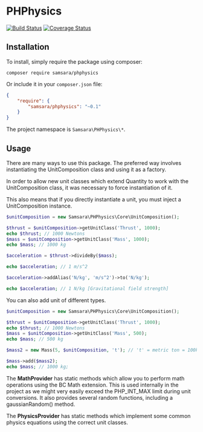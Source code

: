 # PHPhysics

[![Build Status](https://travis-ci.org/JordanRL/PHPhysics.svg?branch=master)](https://travis-ci.org/JordanRL/PHPhysics) [![Coverage Status](https://coveralls.io/repos/JordanRL/PHPhysics/badge.svg?branch=master&service=github)](https://coveralls.io/github/JordanRL/PHPhysics?branch=master)

## Installation

To install, simply require the package using composer:

    composer require samsara/phphysics
    
Or include it in your `composer.json` file:

```json
{
    "require": {
        "samsara/phphysics": "~0.1"
    }
}
```

The project namespace is `Samsara\PHPhysics\*`.

## Usage

There are many ways to use this package. The preferred way involves instantiating the UnitComposition class and using it as a factory.

In order to allow new unit classes which extend Quantity to work with the UnitComposition class, it was necessary to force instantiation of it.

This also means that if you directly instantiate a unit, you must inject a UnitComposition instance.

```php
$unitComposition = new Samsara\PHPhysics\Core\UnitComposition();

$thrust = $unitComposition->getUnitClass('Thrust', 1000); 
echo $thrust; // 1000 Newtons
$mass = $unitComposition->getUnitClass('Mass', 1000); 
echo $mass; // 1000 kg

$acceleration = $thrust->divideBy($mass);

echo $acceleration; // 1 m/s^2

$acceleration->addAlias('N/kg', 'm/s^2')->to('N/kg'); 

echo $acceleration; // 1 N/kg [Gravitational field strength]
```

You can also add unit of different types.

```php
$unitComposition = new Samsara\PHPhysics\Core\UnitComposition();

$thrust = $unitComposition->getUnitClass('Thrust', 1000); 
echo $thrust; // 1000 Newtons
$mass = $unitComposition->getUnitClass('Mass', 500); 
echo $mass; // 500 kg

$mass2 = new Mass(5, $unitComposition, 't'); // 't' = metric ton = 100kg

$mass->add($mass2);
echo $mass; // 1000 kg;
```

The **MathProvider** has static methods which allow you to perform math operations using the BC Math extension. This is used internally in the project as we might very easily exceed the PHP_INT_MAX limit during unit conversions. It also provides several random functions, including a gaussianRandom() method.

The **PhysicsProvider** has static methods which implement some common physics equations using the correct unit classes.